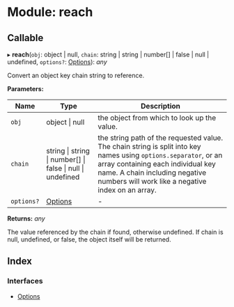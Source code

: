 
# Module: reach

## Callable

▸ **reach**(`obj`: object | null, `chain`: string | string | number[] | false | null | undefined, `options?`: [Options](../interfaces/reach.options.md)): *any*

Convert an object key chain string to reference.

**Parameters:**

Name | Type | Description |
------ | ------ | ------ |
`obj` | object &#124; null | the object from which to look up the value. |
`chain` | string &#124; string &#124; number[] &#124; false &#124; null &#124; undefined | the string path of the requested value. The chain string is split into key names using `options.separator`, or an array containing each individual key name. A chain including negative numbers will work like a negative index on an array.  |
`options?` | [Options](../interfaces/reach.options.md) | - |

**Returns:** *any*

The value referenced by the chain if found, otherwise undefined. If chain is null, undefined, or false, the object itself will be returned.

## Index

### Interfaces

* [Options](../interfaces/reach.options.md)
